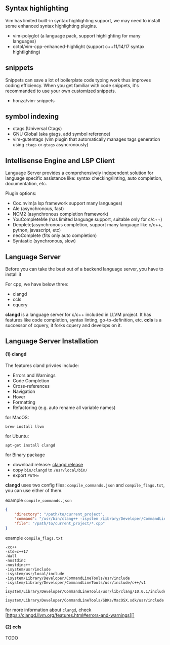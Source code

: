 ## Syntax highlighting
Vim has limited built-in syntax highlighting support, we may need to install some enhanced syntax highlighting plugins.

- vim-polyglot (a language pack, support highlighting for many languages)
- octol/vim-cpp-enhanced-highlight (support c++11/14/17 syntax hightlighting)

## snippets
Snippets can save a lot of boilerplate code typing work thus improves coding efficiency.
When you get familiar with code snippets, it's recommanded to use your own customized snippets.

- honza/vim-snippets

## symbol indexing

- ctags (Universal Ctags)
- GNU Global (aka gtags, add symbol reference)
- vim-gutentags (vim plugin that automatically manages tags generation using `ctags` or `gtags` asyncronously)


## Intellisense Engine and LSP Client
Language Server provides a comprehensively independent solution for language specific assistance like: syntax checking/linting, auto completion, documentation, etc.

Plugin options:

- Coc.nvim(a lsp framework support many languages)
- Ale (asynchronous, fast)
- NCM2 (asynchronous completion framework)
- YouCompleteMe (has limited language support, suitable only for c/c++)
- Deoplete(asynchronous completion, support many language like c/c++, python, javascript, etc)
- neoComplete (fits only auto completion)
- Syntastic (synchronous, slow)

## Language Server

Before you can take the best out of a backend language server, you have to install it

For cpp, we have below three:

- clangd
- ccls
- cquery

**clangd** is a language server for c/c++ included in LLVM project. It has features like code completion, syntax linting, go-to-definition, etc.
**ccls** is a successor of cquery, it forks cquery and develops on it.

## Language Server Installation

#### (1) clangd
The features cland privdes include:

- Errors and Warnings
- Code Completion
- Cross-references
- Navigation
- Hover
- Formatting
- Refactoring (e.g. auto rename all variable names)

for MacOS:

    brew install llvm

for Ubuntu:

    apt-get install clangd

for Binary package

- download release: [clangd release](https://github.com/clangd/clangd/releases)
- copy `bin/clangd` to `/usr/local/bin/`
- export `PATH=`


**clangd** uses two config files: `compile_commands.json` and `compile_flags.txt`, you can use either of them.

example `compile_commands.json`

```json
{
    "directory": "/path/to/current_project",
    "command": "/usr/bin/clang++ -isystem /Library/Developer/CommandLineTools/usr/include/c++/v1 -I/path/to/current_project/include -std=c++17",
    "file": "/path/to/current_project/*.cpp"
}
```

example `compile_flags.txt`

```
-xc++
-std=c++17
-Wall
-nostdinc
-nostdinc++
-isystem/usr/include
-isystem/usr/local/include
-isystem/Library/Developer/CommandLineTools/usr/include
-isystem/Library/Developer/CommandLineTools/usr/include/c++/v1
-isystem/Library/Developer/CommandLineTools/usr/lib/clang/10.0.1/include
-isystem/Library/Developer/CommandLineTools/SDKs/MacOSX.sdk/usr/include
```

for more information about `clangd`, check [https://clangd.llvm.org/features.html#errors-and-warnings][]

#### (2) ccls

TODO

[https://clangd.llvm.org/features.html#errors-and-warnings]:https://clangd.llvm.org/features.html#errors-and-warnings
